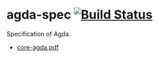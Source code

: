 # agda-spec [![Build Status](https://travis-ci.org/agda/agda-spec.svg?branch=master)](https://travis-ci.org/agda/agda-spec)
Specification of Agda.

* [core-agda.pdf](http://agda.github.io/agda-spec/core-agda.pdf)
